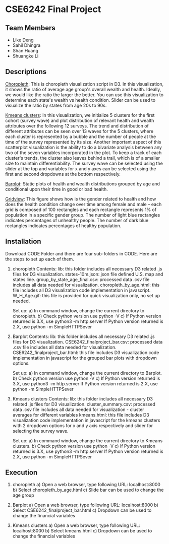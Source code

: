 # CSE6242 Final Project
## Team Members
* Like Deng
* Sahil Dhingra
* Shan Huang
* Shuangke Li

## Descriptions
[Choropleth](https://sahil-dhingra.github.io/choropleth/):
This is choropleth visualization script in D3. In this visualization, it shows the ratio of average age group's
overall wealth and health. Ideally, we would like the ratio the larger the better. You can use this visualization to determine
each state's wealth vs health condition. Slider can be used to visualize the ratio by states from age 20s to 90s. 

[Kmeans clusters](https://sahil-dhingra.github.io/kmeans/):
In this visualization, we initialize 5 clusters for the first cohort (survey wave) and plot distribution of relevant health and wealth attributes over the following 12 surveys. The trend and distribution of different attributes can be seen over 13 waves for the 5 clusters, where each cluster is represented by a bubble and the number of people at the time of the survey represented by its size. Another important aspect of this scatterplot visualization is the ability to do a bivariate analysis between any two of the seven variables incorporated in the plot. To keep a track of each cluster's trends, the cluster also leaves behind a trail, which is of a smaller size to maintain differentiability. The survey wave can be selected using the slider at the top and variables for x and y axes can be selected using the first and second dropdowns at the bottom respectively.

[Barplot](https://sahil-dhingra.github.io/barplot/):
Static plots of health and wealth distributions grouped by age and conditional upon their time in good or bad health.

[Gridview](https://sahil-dhingra.github.io/gridview/):
This figure shows how is the gender related to health and how does the health condition change over time among female and male – each grid is composed of 100 rectangles and each rectangle represents 1\% of population in a specific gender group. The number of light blue rectangles indicates percentages of unhealthy people. The number of dark blue rectangles indicates percentages of healthy population.  

## Installation
Download CODE Folder and there are four sub-folders in CODE. Here are the steps to set up each of them. 
1. choropleth
	Contents:
	lib: this folder includes all necessary D3 related .js files for D3 visualization. 
	states-10m.json: json file defined U.S. map and states line. 
	group_by_state_age_final.csv: processed data .csv file includes all data needed for visualization. 
	choropleth_by_age.html: this file includes all D3 visualization code implementation in javascript. 
	W_H_Age.gif: this file is provided for quick visualization only, no set up needed. 
	
	Set up:
	a) In command window, change the current directory to choropleth. 
	b) Check python version use python -V
	c) If Python version returned is 3.X, use python3 -m http.server
	   If Python version returned is 2.X, use python -m SimpleHTTPSever
	   
2. Barplot
	Contents:
	lib: this folder includes all necessary D3 related .js files for D3 visualization. 
	CSE6242_finalproject_bar.csv: processed data .csv file includes all data needed for visualization. 
	CSE6242_finalproject_bar.html: this file includes D3 visualization code implementation in javascript for the grouped bar plots with dropdown options.
	
	Set up:
	a) In command window, change the current directory to Barplot.
	b) Check python version use python -V
	c) If Python version returned is 3.X, use python3 -m http.server
           If Python version returned is 2.X, use python -m SimpleHTTPSever
	    
2. Kmeans clusters
	Contents:
	lib: this folder includes all necessary D3 related .js files for D3 visualization. 
	cluster_summary.csv: processed data .csv file includes all data needed for visualization - cluster averages for different variables
	kmeans.html: this file includes D3 visualization code implementation in javascript for the kmeans clusters with 2 dropdown options for x and y axis respectively and slider for selecting the survey wave.
	
	Set up:
	a) In command window, change the current directory to Kmeans clusters.
	b) Check python version use python -V
	c) If Python version returned is 3.X, use python3 -m http.server
           If Python version returned is 2.X, use python -m SimpleHTTPSever
 

## Execution
1. choropleth
	a) Open a web browser, type following URL: localhost:8000
	b) Select choropleth_by_age.html
	c) Slide bar can be used to change the age group
	
2. Barplot
	a) Open a web browser, type following URL: localhost:8000
	b) Select CSE6242_finalproject_bar.html
	c) Dropdown can be used to change the financial variables
	
3. Kmeans clusters
	a) Open a web browser, type following URL: localhost:8000
	b) Select kmeans.html
	c) Dropdown can be used to change the financial variables
